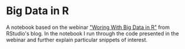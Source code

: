 # Big Data in R

A notebook based on the webinar ["Woring With Big Data in R"](https://www.rstudio.com/resources/webinars/working-with-big-data-in-r/) from RStudio's blog. In the notebook I run through the code presented in the webinar and further explain particular snippets of interest. 
